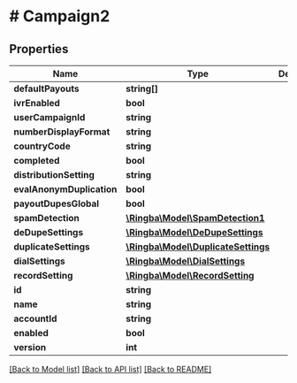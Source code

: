 # # Campaign2

## Properties

Name | Type | Description | Notes
------------ | ------------- | ------------- | -------------
**defaultPayouts** | **string[]** |  |
**ivrEnabled** | **bool** |  |
**userCampaignId** | **string** |  |
**numberDisplayFormat** | **string** |  |
**countryCode** | **string** |  |
**completed** | **bool** |  |
**distributionSetting** | **string** |  |
**evalAnonymDuplication** | **bool** |  |
**payoutDupesGlobal** | **bool** |  |
**spamDetection** | [**\Ringba\Model\SpamDetection1**](SpamDetection1.md) |  |
**deDupeSettings** | [**\Ringba\Model\DeDupeSettings**](DeDupeSettings.md) |  |
**duplicateSettings** | [**\Ringba\Model\DuplicateSettings**](DuplicateSettings.md) |  |
**dialSettings** | [**\Ringba\Model\DialSettings**](DialSettings.md) |  |
**recordSetting** | [**\Ringba\Model\RecordSetting**](RecordSetting.md) |  |
**id** | **string** |  |
**name** | **string** |  |
**accountId** | **string** |  |
**enabled** | **bool** |  |
**version** | **int** |  |

[[Back to Model list]](../../README.md#models) [[Back to API list]](../../README.md#endpoints) [[Back to README]](../../README.md)

